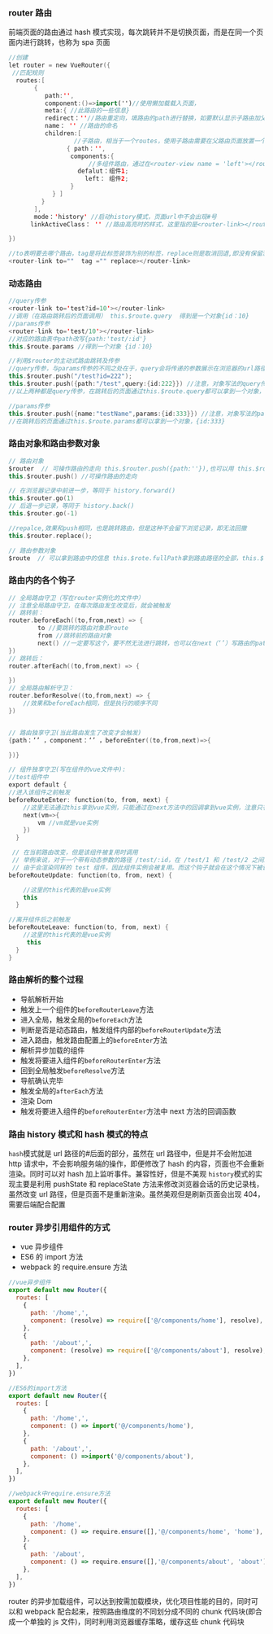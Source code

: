 ### router 路由

前端页面的路由通过 hash 模式实现，每次跳转并不是切换页面，而是在同一个页面内进行跳转，也称为 spa 页面

```kotlin
//创建
let router = new VueRouter({
 //匹配规则
  routes:[
       {
          path:'',
          component:()=>import('')//使用懒加载载入页面，
          meta:{ //此路由的一些信息}
          redirect：''//路由重定向，填路由的path进行替换，如要默认显示子路由加父路由页面的话，这里填完整的路由path（父路由path+子路由path）
          name： '' //路由的命名
          children:[
                  //子路由，相当于一个routes，使用子路由需要在父路由页面放置一个router-view的路由坑
                { path：'',
                 components:{
                      //多组件路由，通过在<router-view name = 'left'></router-view>来渲染不同的组件
                   defalut：组件1;
                     left： 组件2;
                 }
            } ]
         }
       ],
       mode：'history' //启动history模式，页面url中不会出现#号
      linkActiveClass： '' //路由高亮时的样式，这里指的是<router-link></router-link>的样式

})

//to表明要去哪个路由，tag是将此标签装饰为别的标签，replace则是取消回退,即没有保留浏览记录
<router-link to=""  tag ="" replace></router-link>

```

### 动态路由

```kotlin
//query传参
<router-link to='test?id=10'></router-link>
//调用（在路由跳转后的页面调用） this.$route.query  得到是一个对象{id：10}
//params传参
<router-link to='test/10'></router-link>
//对应的路由表中path改写{path:'test/:id'}
this.$route.params //得到一个对象 {id：10}

//利用$router的主动式路由跳转及传参
//query传参，与params传参的不同之处在于，query会将传递的参数展示在浏览器的url路径上，而params不会。相当于query是get请求，而params是post请求
this.$router.push("/test?id=222");
this.$router.push({path:"/test",query:{id:222}}) //注意，对象写法的query传参，必须是path和query的搭配
//以上两种都是query传参，在跳转后的页面通过this.$route.query都可以拿到一个对象，{id:222}

//params传参
this.$router.push({name:"testName",params:{id:333}}) //注意，对象写法的params传参，必须是name和params的搭配
//在跳转后的页面通过this.$route.params都可以拿到一个对象，{id:333}
```

### 路由对象和路由参数对象

```kotlin
// 路由对象
$router  // 可操作路由的走向 this.$router.push({path:''}),也可以用 this.$router.push({name:'',params:{}})进行跳转
this.$router.push() //可操作路由的走向

// 在浏览器记录中前进一步，等同于 history.forward()
this.$router.go(1)
// 后退一步记录，等同于 history.back()
this.$router.go(-1)

//repalce,效果和push相同，也是跳转路由，但是这种不会留下浏览记录，即无法回撤
this.$router.replace();

// 路由参数对象
$route  // 可以拿到路由中的信息 this.$rote.fullPath拿到路由路径的全部，this.$rote.meta拿到路由route的信息
```

### 路由内的各个钩子

```kotlin
// 全局路由守卫（写在router实例化的文件中）
// 注意全局路由守卫，在每次路由发生改变后，就会被触发
// 跳转前：
router.beforeEach((to,from,next) => {
        to //要跳转的路由对象即route
        from //跳转前的路由对象
        next() //一定要写这个，要不然无法进行跳转，也可以在next（‘’）写路由的path来改变路由的跳转，
})
// 跳转后：
router.afterEach((to,from,next) => {

})
// 全局路由解析守卫：
router.beforResolve((to,from,next) => {
    //效果和beforeEach相同，但是执行的顺序不同
})


// 路由独享守卫(当此路由发生了改变才会触发)
{path：‘’ ，component：‘’ ，beforeEnter((to,from,next)=>{

})}

// 组件独享守卫(写在组件的vue文件中):
//test组件中
export default {
//进入该组件之前触发
beforeRouteEnter: function(to, from, next) {
    //这里无法通过this拿到vue实例，只能通过在next方法中的回调拿到vue实例，注意只有这个钩子有回调函数
    next(vm=>{
        vm //vm就是vue实例
    })
  }

 // 在当前路由改变，但是该组件被复用时调用
 // 举例来说，对于一个带有动态参数的路径 /test/:id，在 /test/1 和 /test/2 之间跳转的时候，
 // 由于会渲染同样的 test 组件，因此组件实例会被复用。而这个钩子就会在这个情况下被调用。
beforeRouteUpdate: function(to, from, next) {

    //这里的this代表的是vue实例
    this
  }

//离开组件后之前触发
beforeRouteLeave: function(to, from, next) {
    //这里的this代表的是vue实例
     this
  }
}
```

### 路由解析的整个过程

- 导航解析开始
- 触发上一个组件的`beforeRouterLeave`方法
- 进入全局，触发全局的`beforeEach`方法
- 判断是否是动态路由，触发组件内部的`beforeRouterUpdate`方法
- 进入路由，触发路由配置上的`beforeEnter`方法
- 解析异步加载的组件
- 触发将要进入组件的`beforeRouterEnter`方法
- 回到全局触发`beforeResolve`方法
- 导航确认完毕
- 触发全局的`afterEach`方法
- 渲染 Dom
- 触发将要进入组件的`beforeRouterEnter`方法中 next 方法的回调函数

### 路由 history 模式和 hash 模式的特点

`hash`模式就是 url 路径的#后面的部分，虽然在 url 路径中，但是并不会附加进 http 请求中，不会影响服务端的操作，即便修改了 hash 的内容，页面也不会重新渲染。同时可以对 hash 加上监听事件。兼容性好，但是不美观
`history`模式的实现主要是利用 pushState 和 replaceState 方法来修改浏览器会话的历史记录栈，虽然改变 url 路径，但是页面不是重新渲染。虽然美观但是刷新页面会出现 404，需要后端配合配置

<!-- ![image-20230403151430140](image-20230403151430140.png) -->

### router 异步引用组件的方式

- vue 异步组件
- ES6 的 import 方法
- webpack 的 require.ensure 方法

```javascript
//vue异步组件
export default new Router({
  routes: [
    {
      path: '/home',',
      component: (resolve) => require(['@/components/home'], resolve),
    },
    {
      path: '/about',',
      component: (resolve) => require(['@/components/about'], resolve),
    },
  ],
})

//ES6的import方法
export default new Router({
  routes: [
    {
      path: '/home',',
      component: () => import('@/components/home'),
    },
    {
      path: '/about',',
      component: () =>import('@/components/about'),
    },
  ],
})

//webpack中require.ensure方法
export default new Router({
  routes: [
    {
      path: '/home',
      component: () => require.ensure([],'@/components/home', 'home'), //第三个参数为chunk名
    },
    {
      path: '/about',
      component: () => require.ensure([],'@/components/about', 'about'),
    },
  ],
})

```

router 的异步加载组件，可以达到按需加载模块，优化项目性能的目的，同时可以和 webpack 配合起来，按照路由维度的不同划分成不同的 chunk 代码块(即合成一个单独的 js 文件)，同时利用浏览器缓存策略，缓存这些 chunk 代码块
